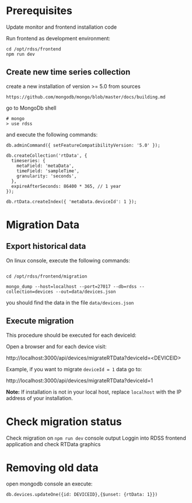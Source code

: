 # Prerequisites

Update monitor and frontend installation code

Run frontend as development environment:

```
cd /opt/rdss/frontend
npm run dev

```

## Create new time series collection

create a new installation of version >= 5.0 from sources

```
https://github.com/mongodb/mongo/blob/master/docs/building.md
```

go to MongoDb shell

```
# mongo
> use rdss
```

and execute the following commands:

```
db.adminCommand({ setFeatureCompatibilityVersion: '5.0' });

db.createCollection('rtData', {
  timeseries: {
    metaField: 'metaData',
    timeField: 'sampleTime',
    granularity: 'seconds',
  },
  expireAfterSeconds: 86400 * 365, // 1 year
});

db.rtData.createIndex({ 'metaData.deviceId': 1 });
```

# Migration Data

## Export historical data

On linux console, execute the following commands:

```

cd /opt/rdss/frontend/migration

mongo_dump --host=localhost --port=27017 --db=rdss --collection=devices --out=data/devices.json

```

you should find the data in the file `data/devices.json`

## Execute migration

This procedure should be executed for each deviceId:

Open a browser and for each device visit:

http://localhost:3000/api/devices/migrateRTData?deviceId=&lt;DEVICEID&gt;

Example, if you want to migrate `deviceId = 1` data go to:

http://localhost:3000/api/devices/migrateRTData?deviceId=1

**Note:** If installation is not in your local host, replace `localhost` with the IP address of your installation.

# Check migration status

Check migration on `npm run dev` console output
Loggin into RDSS frontend application and check RTData graphics

# Removing old data

open mongodb console an execute:

`db.devices.updateOne({id: DEVICEID},{$unset: {rtData: 1}})`
